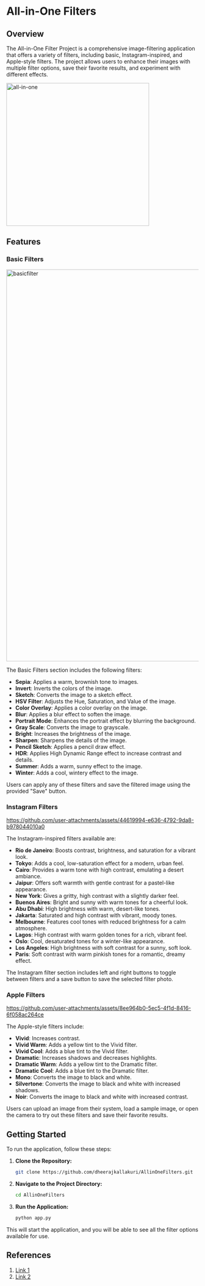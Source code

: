 # All-in-One Filters

## Overview

The All-in-One Filter Project is a comprehensive image-filtering application that offers a variety of filters, including basic, Instagram-inspired, and Apple-style filters. The project allows users to enhance their images with multiple filter options, save their favorite results, and experiment with different effects.

<img width="374" alt="all-in-one" src="https://github.com/user-attachments/assets/7f43deb7-7944-4349-a51f-9a9245c28128">


## Features

### Basic Filters

<img width="1026" alt="basicfilter" src="https://github.com/user-attachments/assets/73976990-7b5c-4779-a866-3054efdd6f17">


The Basic Filters section includes the following filters:
- **Sepia**: Applies a warm, brownish tone to images.
- **Invert**: Inverts the colors of the image.
- **Sketch**: Converts the image to a sketch effect.
- **HSV Filter**: Adjusts the Hue, Saturation, and Value of the image.
- **Color Overlay**: Applies a color overlay on the image.
- **Blur**: Applies a blur effect to soften the image.
- **Portrait Mode**: Enhances the portrait effect by blurring the background.
- **Gray Scale**: Converts the image to grayscale.
- **Bright**: Increases the brightness of the image.
- **Sharpen**: Sharpens the details of the image.
- **Pencil Sketch**: Applies a pencil draw effect.
- **HDR**: Applies High Dynamic Range effect to increase contrast and details.
- **Summer**: Adds a warm, sunny effect to the image.
- **Winter**: Adds a cool, wintery effect to the image.

Users can apply any of these filters and save the filtered image using the provided "Save" button.

### Instagram Filters

https://github.com/user-attachments/assets/44619994-e636-4792-9da8-b978044010a0

The Instagram-inspired filters available are:
- **Rio de Janeiro**: Boosts contrast, brightness, and saturation for a vibrant look.
- **Tokyo**: Adds a cool, low-saturation effect for a modern, urban feel.
- **Cairo**: Provides a warm tone with high contrast, emulating a desert ambiance.
- **Jaipur**: Offers soft warmth with gentle contrast for a pastel-like appearance.
- **New York**: Gives a gritty, high contrast with a slightly darker feel.
- **Buenos Aires**: Bright and sunny with warm tones for a cheerful look.
- **Abu Dhabi**: High brightness with warm, desert-like tones.
- **Jakarta**: Saturated and high contrast with vibrant, moody tones.
- **Melbourne**: Features cool tones with reduced brightness for a calm atmosphere.
- **Lagos**: High contrast with warm golden tones for a rich, vibrant feel.
- **Oslo**: Cool, desaturated tones for a winter-like appearance.
- **Los Angeles**: High brightness with soft contrast for a sunny, soft look.
- **Paris**: Soft contrast with warm pinkish tones for a romantic, dreamy effect.

The Instagram filter section includes left and right buttons to toggle between filters and a save button to save the selected filter photo.

### Apple Filters

https://github.com/user-attachments/assets/8ee964b0-5ec5-4f1d-8416-6f058ac264ce

The Apple-style filters include:
- **Vivid**: Increases contrast.
- **Vivid Warm**: Adds a yellow tint to the Vivid filter.
- **Vivid Cool**: Adds a blue tint to the Vivid filter.
- **Dramatic**: Increases shadows and decreases highlights.
- **Dramatic Warm**: Adds a yellow tint to the Dramatic filter.
- **Dramatic Cool**: Adds a blue tint to the Dramatic filter.
- **Mono**: Converts the image to black and white.
- **Silvertone**: Converts the image to black and white with increased shadows.
- **Noir**: Converts the image to black and white with increased contrast.

Users can upload an image from their system, load a sample image, or open the camera to try out these filters and save their favorite results.

## Getting Started

To run the application, follow these steps:

1. **Clone the Repository:**
   ```bash
   git clone https://github.com/dheerajkallakuri/AllinOneFilters.git
   ```

2. **Navigate to the Project Directory:**
   ```bash
   cd AllinOneFilters
   ```

3. **Run the Application:**
   ```bash
   python app.py
   ```

This will start the application, and you will be able to see all the filter options available for use.

## References

1. [Link 1](https://github.com/codingforentrepreneurs/OpenCV-Python-Series/blob/master/src/filter.py)
2. [Link 2](https://www.analyticsvidhya.com/blog/2021/07/an-interesting-opencv-application-creating-filters-like-instagram-and-picsart/)



